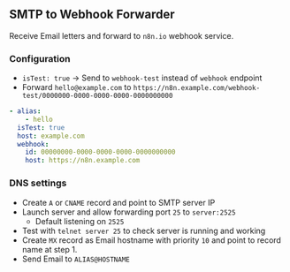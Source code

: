 SMTP to Webhook Forwarder
--
Receive Email letters and forward to `n8n.io` webhook service.

### Configuration
* `isTest: true` -> Send to `webhook-test` instead of `webhook` endpoint
* Forward `hello@example.com` to `https://n8n.example.com/webhook-test/0000000-0000-0000-0000-0000000000`
```yaml
- alias:
    - hello
  isTest: true
  host: example.com
  webhook:
    id: 00000000-0000-0000-0000-0000000000
    host: https://n8n.example.com
```

### DNS settings
* Create `A` or `CNAME` record and point to SMTP server IP
* Launch server and allow forwarding port `25` to `server:2525`
  * Default listening on `2525`
* Test with `telnet server 25` to check server is running and working
* Create `MX` record as Email hostname with priority `10` and point to record name at step 1.
* Send Email to `ALIAS@HOSTNAME`